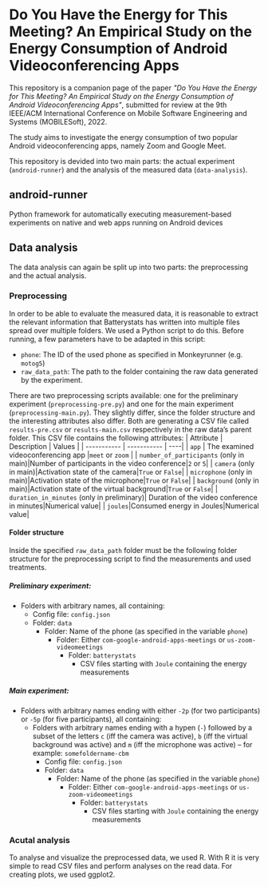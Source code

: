 # Do You Have the Energy for This Meeting? An Empirical Study on the Energy Consumption of Android Videoconferencing Apps
This repository is a companion page of the paper _"Do You Have the Energy for This Meeting? An Empirical Study on the Energy Consumption of Android Videoconferencing Apps"_, submitted for review at the 9th IEEE/ACM International Conference on Mobile Software Engineering and Systems (MOBILESoft), 2022.

The study aims to investigate the energy consumption of two popular Android videoconferencing apps, namely Zoom and Google Meet. 

This repository is devided into two main parts: the actual experiment (`android-runner`) and the analysis of the measured data (`data-analysis`).

## android-runner
Python framework for automatically executing measurement-based experiments on native and web apps running on Android devices

## Data analysis
The data analysis can again be split up into two parts: the preprocessing and the actual analysis.

### Preprocessing
In order to be able to evaluate the measured data, it is reasonable to extract the relevant information that Batterystats has written into multiple files spread over multiple folders. We used a Python script to do this. Before running, a few parameters have to be adapted in this script:
- `phone`: The ID of the used phone as specified in Monkeyrunner (e.g. `motog5`)
- `raw_data_path`: The path to the folder containing the raw data generated by the experiment.

There are two preprocessing scripts available: one for the preliminary experiment (`preprocessing-pre.py`) and one for the main experiment (`preprocessing-main.py`). They slightly differ, since the folder structure and the interesting attributes also differ. Both are generating a CSV file called `results-pre.csv` or `results-main.csv` respectively in the raw data’s parent folder. This CSV file contains the following attributes:
| Attribute | Description | Values |
| ----------- | ----------- | ----|
| `app` | The examined videoconferencing app |`meet` or `zoom` |
| `number_of_participants` (only in main)|Number of participants in the video conference|`2` or `5`|
| `camera` (only in main)|Activation state of the camera|`True` or `False`|
| `microphone` (only in main)|Activation state of the microphone|`True` or `False`|
| `background` (only in main)|Activation state of the virtual background|`True` or `False`|
| `duration_in_minutes` (only in preliminary)| Duration of the video conference in minutes|Numerical value|
| `joules`|Consumed energy in Joules|Numerical value|

#### Folder structure
Inside the specified `raw_data_path` folder must be the following folder structure for the preprocessing script to find the measurements and used treatments.
##### Preliminary experiment:
- Folders with arbitrary names, all containing:
    - Config file: `config.json`
    - Folder: `data`
        - Folder: Name of the phone (as specified in the variable `phone`)
            - Folder: Either `com-google-android-apps-meetings` or `us-zoom-videomeetings`
                - Folder: `batterystats`
                    - CSV files starting with `Joule` containing the energy measurements

##### Main experiment:
- Folders with arbitrary names ending with either `-2p` (for two participants) or `-5p` (for five participants), all containing:
    - Folders with arbitrary names ending with a hypen (`-`) followed by a subset of the letters `c` (iff the camera was active), `b` (iff the virtual background was active) and `m` (iff the microphone was active) – for example: `somefoldername-cbm`
        - Config file: `config.json`
        - Folder: `data`
            - Folder: Name of the phone (as specified in the variable `phone`)
                - Folder: Either `com-google-android-apps-meetings` or `us-zoom-videomeetings`
                    - Folder: `batterystats`
                        - CSV files starting with `Joule` containing the energy measurements

### Acutal analysis
To analyse and visualize the preprocessed data, we used R. With R it is very simple to read CSV files and perform analyses on the read data. For creating plots, we used ggplot2.
